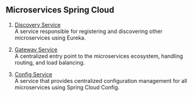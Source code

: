 ## Microservices Spring Cloud

1. [Discovery Service](https://github.com/Abdietou/micro-services/discovery-service/README.md)  
   A service responsible for registering and discovering other microservices using Eureka.

2. [Gateway Service](https://github.com/Abdietou/micro-services/gateway-service/README.md)  
   A centralized entry point to the microservices ecosystem, handling routing, and load balancing.

3. [Config Service](https://github.com/Abdietou/micro-services/config-service/README.md)  
   A service that provides centralized configuration management for all microservices using Spring Cloud Config.